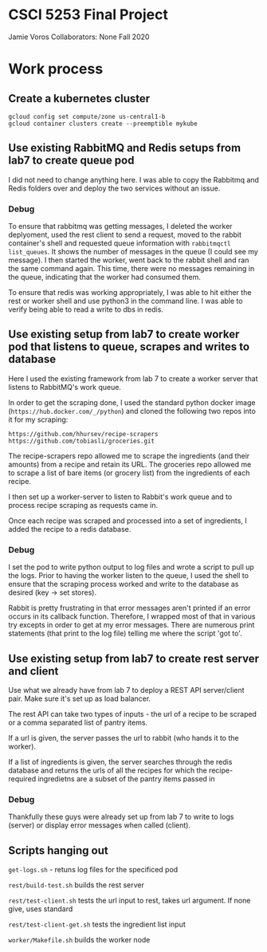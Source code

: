 # CSCI 5253 Final Project
Jamie Voros
Collaborators: None
Fall 2020

# Work process

## Create a kubernetes cluster
```
gcloud config set compute/zone us-central1-b
gcloud container clusters create --preemptible mykube
```

## Use existing RabbitMQ and Redis setups from lab7 to create queue pod
I did not need to change anything here. I was able to copy the Rabbitmq and Redis folders over and deploy the two services without an issue.

### Debug
To ensure that rabbitmq was getting messages, I deleted the worker deplyoment, used the rest client to send a request, moved to the rabbit container's shell and requested queue information with `rabbitmqctl list_queues`. It shows the number of messages in the queue (I could see my message). I then started the worker, went back to the rabbit shell and ran the same command again. This time, there were no messages remaining in the queue, indicating that the worker had consumed them.

To ensure that redis was working appropriately, I was able to hit either the rest or worker shell and use python3 in the command line. I was able to verify being able to read a write to dbs in redis.

## Use existing setup from lab7 to create worker pod that listens to queue, scrapes and writes to database
Here I used the existing framework from lab 7 to create a worker server that listens to RabbitMQ's work queue.

In order to get the scraping done, I used the standard python docker image (`https://hub.docker.com/_/python`) and cloned the following two repos into it for my scraping:

```
https://github.com/hhursev/recipe-scrapers
https://github.com/tobiasli/groceries.git
```

The recipe-scrapers repo allowed me to scrape the ingredients (and their amounts) from a recipe and retain its URL. The groceries repo allowed me to scrape a list of bare items (or grocery list) from the ingredients of each recipe.

I then set up a worker-server to listen to Rabbit's work queue and to process recipe scraping as requests came in.

Once each recipe was scraped and processed into a set of ingredients, I added the recipe to a redis database.

### Debug

I set the pod to write python output to log files and wrote a script to pull up the logs. Prior to having the worker listen to the queue, I used the shell to ensure that the scraping process worked and write to the database as desired (key -> set stores).

Rabbit is pretty frustrating in that error messages aren't printed if an error occurs in its callback function. Therefore, I wrapped most of that in various try excepts in order to get at my error messages. There are numerous print statements (that print to the log file) telling me where the script 'got to'.

## Use existing setup from lab7 to create rest server and client
Use what we already have from lab 7 to deploy a REST API server/client pair. Make sure it's set up as load balancer.

The rest API can take two types of inputs - the url of a recipe to be scraped or a comma separated list of pantry items.

If a url is given, the server passes the url to rabbit (who hands it to the worker).

If a list of ingredients is given, the server searches through the redis database and returns the urls of all the recipes for which the recipe-required ingredietns are a subset of the pantry items passed in

### Debug
Thankfully these guys were already set up from lab 7 to write to logs (server) or display error messages when called (client).

## Scripts hanging out
`get-logs.sh` - retuns log files for the specificed pod

`rest/build-test.sh` builds the rest server

`rest/test-client.sh` tests the url input to rest, takes url argument. If none give, uses standard

`rest/test-client-get.sh` tests the ingredient list input

`worker/Makefile.sh` builds the worker node
